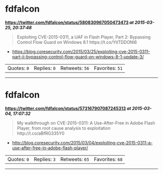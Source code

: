 # fdfalcon
**https://twitter.com/fdfalcon/status/580830967050473473 _at 2015-03-25, 20:37:48_**
<blockquote>
Exploiting CVE-2015-0311, a UAF in Flash Player, Part 2: Bypassing Control Flow Guard on Windows 8.1 https://t.co/YitTDDONl6
</blockquote>

* https://blog.coresecurity.com/2015/03/25/exploiting-cve-2015-0311-part-ii-bypassing-control-flow-guard-on-windows-8-1-update-3/

<table><tr>
<td>Quotes: <code>0</code></td>
<td>Replies: <code>0</code></td>
<td>Retweets: <code>56</code></td>
<td>Favorites: <code>51</code></td>
</tr></table>

---

# fdfalcon
**https://twitter.com/fdfalcon/status/573167907087245313 _at 2015-03-04, 17:07:32_**
<blockquote>
My walkthrough on CVE-2015-0311: A Use-After-Free in Adobe Flash Player, from root cause analysis to exploitation http://t.co/aBfRG335Y0
</blockquote>

* http://blog.coresecurity.com/2015/03/04/exploiting-cve-2015-0311-a-use-after-free-in-adobe-flash-player/

<table><tr>
<td>Quotes: <code>0</code></td>
<td>Replies: <code>3</code></td>
<td>Retweets: <code>65</code></td>
<td>Favorites: <code>68</code></td>
</tr></table>

---

